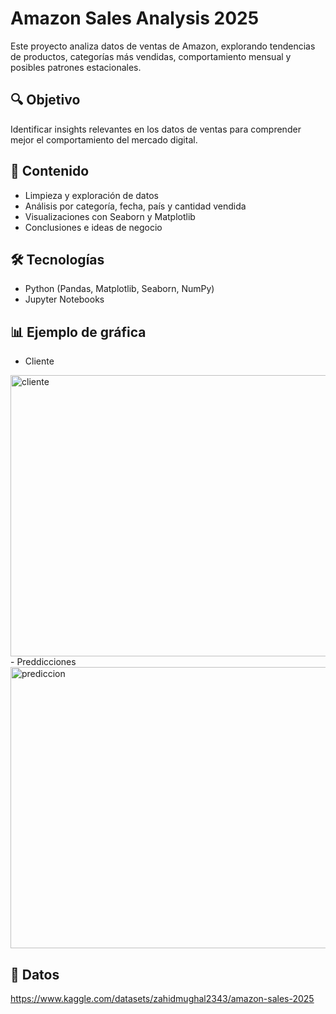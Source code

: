 
# Amazon Sales Analysis 2025

Este proyecto analiza datos de ventas de Amazon, explorando tendencias de productos, categorías más vendidas, comportamiento mensual y posibles patrones estacionales.

## 🔍 Objetivo

Identificar insights relevantes en los datos de ventas para comprender mejor el comportamiento del mercado digital.

## 📁 Contenido

- Limpieza y exploración de datos
- Análisis por categoría, fecha, país y cantidad vendida
- Visualizaciones con Seaborn y Matplotlib
- Conclusiones e ideas de negocio

## 🛠️ Tecnologías

- Python (Pandas, Matplotlib, Seaborn, NumPy)
- Jupyter Notebooks

## 📊 Ejemplo de gráfica

- Cliente
<img width="1170" height="450" alt="cliente" src="https://github.com/user-attachments/assets/a8ce3d42-2366-47a8-9d11-894d2556524d" />
- Preddicciones
<img width="1170" height="450" alt="prediccion" src="https://github.com/user-attachments/assets/5f5a7563-b402-46fc-9a93-150e132e03fc" />


## 📎 Datos

https://www.kaggle.com/datasets/zahidmughal2343/amazon-sales-2025


